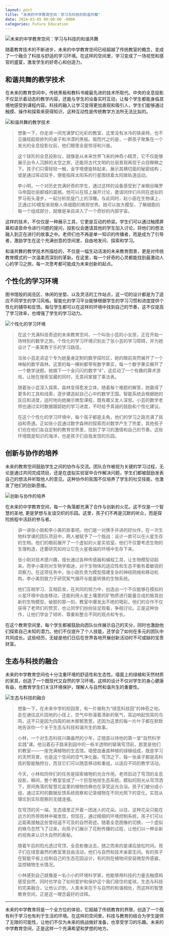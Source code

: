 ```yaml
---
layout: post
title: "未来的中学教育空间：学习与科技的和谐共舞"
date: 2024-03-05 00:00:00 -0000
categories: Future Education
---
```


![未来的中学教育空间：学习与科技的和谐共舞](https://raw.githubusercontent.com/jamiesun/images/master/default/lFWexu.png)

随着教育技术的不断进步，未来的中学教育空间已经超越了传统教室的概念，变成了一个融合了科技与舒适的学习环境。在这样的空间里，学习变成了一场视觉和感官的盛宴，激发学生的好奇心和创造力。

## 和谐共舞的教学技术

在未来的教育空间中，传统黑板和教科书被最先进的技术所取代。中央的全息投影不仅显示着动态的教学内容，还能与学生的设备实时互动，让每个学生都能身临其境地感受到课程内容。科技的融入让学习变得更加直观和吸引人，学生们能够通过触摸、操作和探索来获得知识，这种互动性是传统教学方法所无法比拟的。

![和谐共舞的教学技术](https://raw.githubusercontent.com/jamiesun/images/master/default/GJoZJg.png)

> 想象一下，你走进一间充满梦幻光彩的教室，这里没有冰冷的铁桌椅，也不见循规蹈矩排列的桌子和冷漠的黑板。取而代之的是，一群孩子聚集在一个发光的全息投影仪前，他们眼里全是惊讶和兴奋。
>
> 这个球形的全息投影仪，就像是从未来世界飞来的神奇小精灵，它不仅能够展示出令人沉醉的太空之旅，还能将古代文明的壮丽景观再现于众目睽睽之下。孩子们只需轻轻一触，金字塔便旋转起来，展示其横切面的秘密结构；或是通过挥动双手，便能指挥太阳系的行星围绕着太阳做轨道运动。
>
> 李小明，一个对历史充满好奇的学生，通过这样的设备感受到了亲眼目睹罗马帝国壮丽都城的震撼。他可以在班上展开讨论，邀请同伴们共同在虚拟的罗马街头漫步，一起分析凯旋门上的浮雕。与此同时，赵小丽在生物课上，正通过3D模型来观察人体细胞的微观世界。她可以放大模型，了解细胞的每一个组成部分，就像是亲自进入了一个奇妙的内部宇宙。

这样的技术，不仅仅是一种展示工具，它更是互动的桥梁。学生们可以通过触摸屏幕和语音命令进行问题的提问，投影仪会邀请其他的学生加入讨论，将他们的想法融入到正在进行的故事之中。老师们也不再是单一知识的传播者，而是成为了引导者，激励学生在这个充满创意的空间里，自由地发问、探索和学习。

和谐共舞的教学技术所描绘的，不仅是一幅生动活泼的未来教育图景，更是对传统教育模式的一次温柔而深刻的革新。在这里，每一个好奇的心灵都能找到最激动人心的学习之旅，每一次思考都可能成为未来创新的起点。

## 个性化的学习环境

图书馆般的阅览区、休闲的坐垫、以及灵活的工作站点，这一切的设计都是为了适应不同学生的学习风格。智能化的学习平台能够根据学生的学习习惯和进度提供个性化的辅导和反馈。每位学生都可以在这样的环境中找到自己的节奏，这不仅提高了学习效率，也增强了学生的学习动力。

![个性化的学习环境](https://raw.githubusercontent.com/jamiesun/images/master/default/5jpIVS.png)

> 在这个充满科技奇迹的未来教育空间，一个叫张小芸的小女孩，正在开始一场特别的数学之旅。个性化的学习环境识别出了张小芸的学习障碍，并为她设计了一条寓教于乐的学习路径。
> 
> 当张小芸走进这个专为她量身定制的数学探险区，她的眼前突然展开了一个神秘的数字森林。这里的每一棵树都带有数字果实，每一个数字果实解开了一个数学谜题。她摘下一个金闪闪的数字“4”，这启动了一个有趣的算术游戏，让她在搜索宝藏的同时，无意间掌握了乘法表。
>
> 随着张小芸深入探索，森林变得愈发立体，随着每个难题的解答，她赢得了更多的工具和线索，逐步建造起自己心中的数学王国。智能系统会根据她的反应和进度，适时地向她展示微型课程，既有趣又发人深思。小芸的数学老师也通过实时数据跟踪她的学习进度，不时给予真诚的鼓励和个性化建议。
> 
> 在这个个性化的学习环境中，每个孩子都是主角，他们的学习之路充满了挑战和奇遇。正如张小芸通过数字森林的探索而对数学产生了热爱，其他孩子们也在他们各自定制的教育世界里，找到了学习的激情和自己的节奏。这些环境既是知识的海洋，也是孩子们自我发现的乐园。

## 创新与协作的培养

未来的教育空间鼓励学生之间的协作与交流。团队合作被视为关键的学习过程，无论是通过共同完成项目，还是在虚拟实验室中合作解决问题，学生们都被鼓励发表自己的想法并听取他人的意见。这种协作的氛围不仅培养了学生的社交技能，也激发了他们的创新思维。

![创新与协作的培养](https://raw.githubusercontent.com/jamiesun/images/master/default/PxJl6e.png)

在未来的中学教育空间，每一个角落都充满了合作与创新的火花。这不仅是一个智慧的圣地, 更是梦想与友谊交织的乐园。这里，孩子们不再是沉默的听众，而是探险旅程中活跃的参与者。

> 讲一讲张小刚和李小美的故事吧。他们是一对携手并进的好伙伴，在一次生物科学课的团队项目中，两人被赋予了一个挑战：设计一款可以在火星生存的生物。他们的眼前展开了一个虚拟的火星实验室。他们不仅要考虑生物的生理构造，还要研究如何让它在火星极端的环境中生存下来。
>
> 张小刚对技术感兴趣，擅长通过各种传感器和编程工具，让生物模型动起来。而李小美则对生物学痴迷，对于生物体的适应性和生态平衡有着敏锐的洞察力。在这项任务中，张小刚负责为模型搭建复杂的神经网络和移动机构，李小美则致力于研究氧气循环与能量转换的生物系统。
>
> 他们互相学习、互相启发，在共同的努力中，创造出一个不仅能够在模拟的火星环境中自由移动，还能利用火星土壤里的矿物质进行能量合成的极其创新的生物模型。破题的那一刻，教室中爆发出不绝的喝彩。他们的合作不仅获得了老师们的赞赏，也让同学们纷纷驻足观看，争相讨论。正是这种协作，让他们学会了倾听、尊重和整合不同的观点和专长。

在这个教育空间里，每个学生都被鼓励向团队伙伴展示自己的天分，同时也激励他们探索自己未知的潜力。他们不仅提升了个人技能，还学会了如何在多元的团队中共同成长。这些经历，无疑是他们日后在世界各地开展创新活动时不可或缺的宝贵财富。

## 生态与科技的融合

未来的中学教育空间也十分注重环境的舒适性和生态性。墙面上的绿植和天然材质的家具，创造了一个既现代又自然的学习环境。这样的设计不仅对学生的身心健康有益，也教育学生们关注环境保护，理解人与自然和谐共生的重要性。

![生态与科技的融合](https://raw.githubusercontent.com/jamiesun/images/master/default/lDcCub.png)

> 想象一下，在未来中学的校园里，有一片被称为“绿意科技园”的神奇之地。走在通往这片园地的小径上，空气中弥漫着清新的氧气，耳边响起悦耳的鸟鸣，这不只是因为四周的树木郁郁葱葱，还因为这里的每一片叶子都在默默地告诉你一个关于生态与科技和谐共生的故事。
>
> 小林，一个对生态科技兴趣盎然的少年，正翘首以待他的第一堂“自然科学实践”课。他沿着石子路来到园中的一栋半透明的玻璃穹顶前，那里是他们的教室——一座充满植物的生态馆。墙壁由垂直种植的绿植组成，既是学习的天然背景，也是这个空间的空气净化器。穹顶之下，每一张桌子都是高科技的智能触控台，而且它们可以随意移动和重组，以适应不同的教学活动。
>
> 今天，小林和同伴们的任务是探索植物的光合作用。老师启动了穹顶的全息投影，瞬间，整个教室变成了一个巨型地球生态系统。模拟的阳光从穹顶洒下，房间角落的智慧花盆里的植物仿佛也在享受这光合浴。孩子们被分成小组，通过实时的数据反馈系统观察和记录植物在不同光照下的变化，实现从理论到实际观察的无缝连接。
> 
> 在穹顶的另一端，生态墙里正开着一团迷人的花朵。以往，这种花朵只能在远方的热带雨林中被发现，但现在，通过精细的环境控制系统，孩子们可以近距离接触这些曾经遥不可及的自然奇迹。随着全息图像的切换，一个虚拟的蜂鸟忽然飞了过来，向孩子们展示了花粉传播的过程，让他们以一种全新的视角来认识大自然的奥秘。
>
> 随着午后的阳光透过穹顶，全息影像淡去，随之而来的是课后放松时间。孩子们在绿意盎然的教室里自由活动，他们与自然和技术亲密无间。有的孩子在智能平板上绘制自己的生态花园设计，有的则在植物间安装微型传感器，监控植物生长情况。
>
> 小林感到自己就像是一名小小的环境科学家，他能够用科技的力量去触摸和感受自然，同时也学会了如何爱护和保护这个我们居住的星球。生态与科技的完美融合，让他认识到，人类未来在于与自然的和谐相处，而这样的智慧教育空间，正是这一理念最好的诠释。

---

未来的中学教育将是一个全方位的体验，它超越了传统教育的界限，创造了一个既有利于学习也有利于生活的环境。在这样的空间里，科技与教育的结合为学生提供了无限的可能性，让他们不仅为未来的挑战做好准备，也享受学习的乐趣。未来的中学教育空间，正是这样一个充满希望和梦想的地方。
